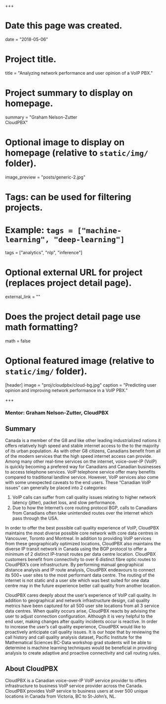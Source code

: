 +++
# Date this page was created.
date = "2018-05-06"

# Project title.
title = "Analyzing network performance and user opinion of a VoIP PBX."

# Project summary to display on homepage.
summary = "Graham Nelson-Zutter<br />CloudPBX"

# Optional image to display on homepage (relative to `static/img/` folder).
image_preview = "posts/generic-2.jpg"

# Tags: can be used for filtering projects.
# Example: `tags = ["machine-learning", "deep-learning"]`
tags = ["analytics", "nlp", "inference"]

# Optional external URL for project (replaces project detail page).
external_link = ""

# Does the project detail page use math formatting?
math = false

# Optional featured image (relative to `static/img/` folder).
[header]
image = "proj/cloudpbx/cloud-bg.jpg"
caption = "Predicting user opinion and improving network performance in a VoIP PBX."

+++

### Mentor: Graham Nelson-Zutter, CloudPBX


## Summary

Canada is a member of the G8 and like other leading industrialized nations it
offers relatively high speed and stable internet access to the to the majority
of its urban population. As with other G8 citizens, Canadians benefit from all
of the modern services that the high speed internet access can provide. Among
many other real-time services on the internet, voice-over-IP (VoIP) is quickly
becoming a prefered way for Canadians and Canadian businesses to access
telephone services. VoIP telephone service offer many benefits compared to
traditional landline service. However, VoIP services also come with some
unexpected caveats to the end users. These “Canadian VoIP issues” can generally
be placed into 2 categories:

1. VoIP calls can suffer from call quality issues relating to higher network
latency (jitter), packet loss, and slow performance.
2. Due to how the Internet’s core routing protocol BGP, calls to Canadians from
Canadians often take unintended routes over the internet which pass through the
USA.

In order to offer the best possible call quality experience of VoIP, CloudPBX
maintains the most diverse possible core network with core data centres in
Vancouver, Toronto and Montreal. In addition to providing VoIP services from
these geographically optimized locations, CloudPBX also maintains the diverse IP
transit network in Canada using the BGP protocol to offer a minimum of 2
distinct IP-transit routes per data centre location. CloudPBX customers benefit
from connectivity to over 6 distinct fibre optic routes to CloudPBX’s core
infrastructure. By performing manual geographical distance analysis and IP route
analysis, CloudPBX endeavours to connect its 500+ user sites to the most
performant data centre. The routing of the internet is not static and a user
site which was best suited for one data centre may in the future experience
better call quality from another location.

CloudPBX cares deeply about the user’s experience of VoIP call quality. In
addition to geographical and network infrastructure design, call quality metrics
have been captured for all 500 user site locations from all 3 service data
centres. When quality occurs arise, CloudPBX reacts by advising the user to
adjust connection configuration. Although it is very helpful to the end user,
making changes after quality incidents occur is reactive. In order to increase
the user’s call quality experience, CloudPBX would like to proactively
anticipate call quality issues. It is our hope that by reviewing the call
history and call quality analysis dataset, Pacific Institute for the
Mathematical Sciences BC-Data workshop grad students will be able to determine
is machine learning techniques would be beneficial in providing analysis to
create adaptive and proactive connectivity and call routing rules.


## About CloudPBX

CloudPBX is a Canadian voice-over-IP VoIP service provider to offers
infrastructure to business VoIP service provider across the Canada. CloudPBX
provides VoIP service to business users at over 500 unique locations in Canada
from Victoria, BC to St-John’s, NL.
